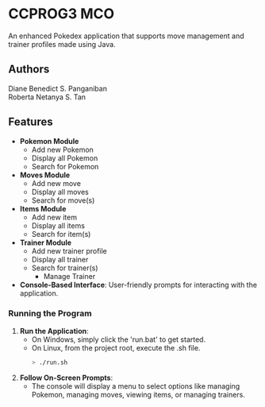 # CCPROG3 MCO
An enhanced Pokedex application that supports move management and trainer profiles made using Java.

## Authors
Diane Benedict S. Panganiban</br>
Roberta Netanya S. Tan

## Features
- **Pokemon Module**
  - Add new Pokemon
  - Display all Pokemon
  - Search for Pokemon
- **Moves Module**
  - Add new move
  - Display all moves
  - Search for move(s)
- **Items Module**
  - Add new item
  - Display all items
  - Search for item(s)
- **Trainer Module**
  - Add new trainer profile
  - Display all trainer
  - Search for trainer(s)
     - Manage Trainer
- **Console-Based Interface**: User-friendly prompts for interacting with the application.

   
### Running the Program
1. **Run the Application**:
   - On Windows, simply click the 'run.bat' to get started.
   - On Linux, from the project root, execute the .sh file.
     ```bash
     > ./run.sh
     ```
3. **Follow On-Screen Prompts**:
   - The console will display a menu to select options like managing Pokemon, managing moves, viewing items, or managing trainers.
